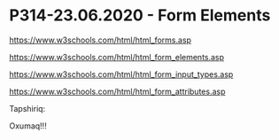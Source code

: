 # P314-23.06.2020 - Form Elements

https://www.w3schools.com/html/html_forms.asp

https://www.w3schools.com/html/html_form_elements.asp

https://www.w3schools.com/html/html_form_input_types.asp

https://www.w3schools.com/html/html_form_attributes.asp

Tapshiriq:

Oxumaq!!!
